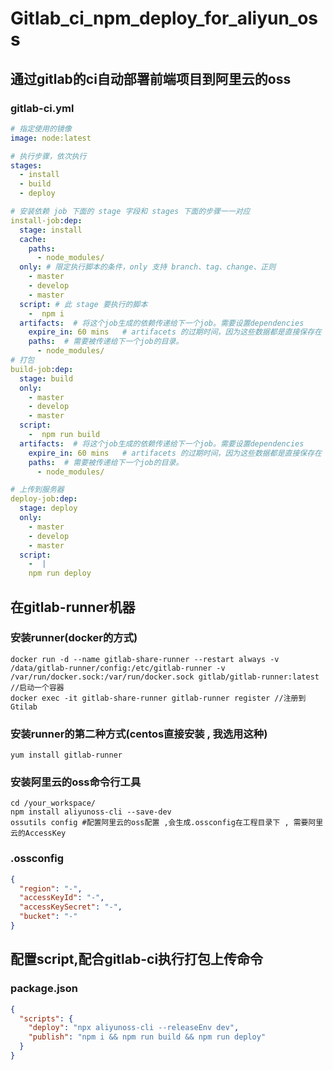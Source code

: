 # Gitlab_ci_npm_deploy_for_aliyun_oss


## 通过gitlab的ci自动部署前端项目到阿里云的oss

### gitlab-ci.yml
```yml
# 指定使用的镜像
image: node:latest

# 执行步骤，依次执行
stages:
  - install
  - build
  - deploy

# 安装依赖 job 下面的 stage 字段和 stages 下面的步骤一一对应
install-job:dep:
  stage: install
  cache:
    paths:
      - node_modules/
  only: # 限定执行脚本的条件，only 支持 branch、tag、change、正则
    - master
    - develop
    - master
  script: # 此 stage 要执行的脚本
    -  npm i
  artifacts:  # 将这个job生成的依赖传递给下一个job。需要设置dependencies
    expire_in: 60 mins   # artifacets 的过期时间，因为这些数据都是直接保存在 Gitlab 机器上的，过于久远的资源就可以删除掉了
    paths:  # 需要被传递给下一个job的目录。
      - node_modules/
# 打包
build-job:dep:
  stage: build
  only:
    - master
    - develop
    - master
  script:
    -  npm run build
  artifacts:  # 将这个job生成的依赖传递给下一个job。需要设置dependencies
    expire_in: 60 mins   # artifacets 的过期时间，因为这些数据都是直接保存在 Gitlab 机器上的，过于久远的资源就可以删除掉了
    paths:  # 需要被传递给下一个job的目录。
      - node_modules/

# 上传到服务器
deploy-job:dep:
  stage: deploy
  only:
    - master
    - develop
    - master
  script:
    -  |
    npm run deploy
```


## 在gitlab-runner机器
### 安装runner(docker的方式)
```shell
docker run -d --name gitlab-share-runner --restart always -v /data/gitlab-runner/config:/etc/gitlab-runner -v /var/run/docker.sock:/var/run/docker.sock gitlab/gitlab-runner:latest //启动一个容器
docker exec -it gitlab-share-runner gitlab-runner register //注册到Gtilab
```
### 安装runner的第二种方式(centos直接安装 , 我选用这种)
```shell
yum install gitlab-runner
```

### 安装阿里云的oss命令行工具
```shell
cd /your_workspace/
npm install aliyunoss-cli --save-dev
ossutils config #配置阿里云的oss配置 ,会生成.ossconfig在工程目录下 , 需要阿里云的AccessKey
```
### .ossconfig
```json
{
  "region": "-",
  "accessKeyId": "-",
  "accessKeySecret": "-",
  "bucket": "-"
}
```

## 配置script,配合gitlab-ci执行打包上传命令
### package.json
```json
{
  "scripts": {
    "deploy": "npx aliyunoss-cli --releaseEnv dev",
    "publish": "npm i && npm run build && npm run deploy"
  }
}
```


